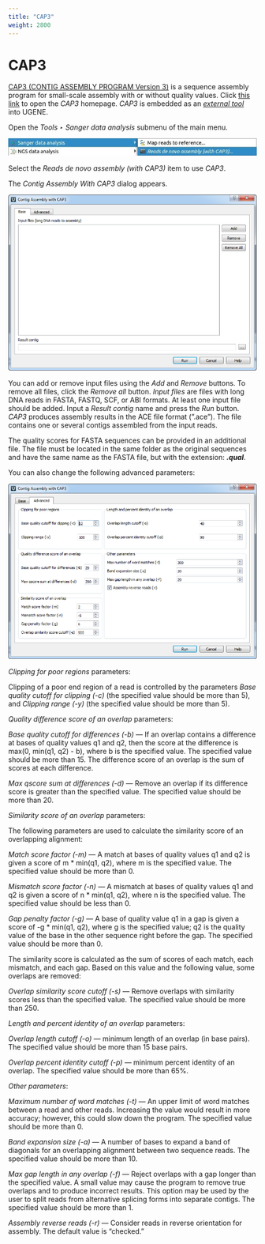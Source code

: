```yaml
---
title: "CAP3"
weight: 2800
---
```


# CAP3

[CAP3 (CONTIG ASSEMBLY PROGRAM Version 3)](http://genome.cshlp.org/content/9/9/868.full) is a sequence assembly program for small-scale assembly with or without quality values. Click [this link](http://seq.cs.iastate.edu/) to open the _CAP3_ homepage. _CAP3_ is embedded as an [_external tool_](external-tools-plugin.md) into UGENE.

Open the _Tools ‣ Sanger data analysis_ submenu of the main menu.

![](/images/23331222/24117249.jpg)

Select the _Reads de novo assembly (with CAP3)_ item to use _CAP3_.

The _Contig Assembly With CAP3_ dialog appears.

![](/images/4227725/4457139.png)

You can add or remove input files using the _Add_ and _Remove_ buttons. To remove all files, click the _Remove all_ button. _Input files_ are files with long DNA reads in FASTA, FASTQ, SCF, or ABI formats. At least one input file should be added. Input a _Result contig_ name and press the _Run_ button. _CAP3_ produces assembly results in the ACE file format (”.ace”). The file contains one or several contigs assembled from the input reads.

The quality scores for FASTA sequences can be provided in an additional file. The file must be located in the same folder as the original sequences and have the same name as the FASTA file, but with the extension: **_.qual_**.

You can also change the following advanced parameters:

![](/images/4227725/4457140.png)

_Clipping for poor regions_ parameters:

Clipping of a poor end region of a read is controlled by the parameters _Base quality cutoff for clipping (-c)_ (the specified value should be more than 5), and _Clipping range (-y)_ (the specified value should be more than 5).

_Quality difference score of an overlap_ parameters:

_Base quality cutoff for differences (-b)_ — If an overlap contains a difference at bases of quality values q1 and q2, then the score at the difference is max(0, min(q1, q2) - b), where b is the specified value. The specified value should be more than 15. The difference score of an overlap is the sum of scores at each difference.

_Max qscore sum at differences (-d)_ — Remove an overlap if its difference score is greater than the specified value. The specified value should be more than 20.

_Similarity score of an overlap_ parameters:

The following parameters are used to calculate the similarity score of an overlapping alignment:

_Match score factor (-m)_ — A match at bases of quality values q1 and q2 is given a score of m \* min(q1, q2), where m is the specified value. The specified value should be more than 0.

_Mismatch score factor (-n)_ — A mismatch at bases of quality values q1 and q2 is given a score of n \* min(q1, q2), where n is the specified value. The specified value should be less than 0.

_Gap penalty factor (-g)_ — A base of quality value q1 in a gap is given a score of -g \* min(q1, q2), where g is the specified value; q2 is the quality value of the base in the other sequence right before the gap. The specified value should be more than 0.

The similarity score is calculated as the sum of scores of each match, each mismatch, and each gap. Based on this value and the following value, some overlaps are removed:

_Overlap similarity score cutoff (-s)_ — Remove overlaps with similarity scores less than the specified value. The specified value should be more than 250.

_Length and percent identity of an overlap_ parameters:

_Overlap length cutoff (-o)_ — minimum length of an overlap (in base pairs). The specified value should be more than 15 base pairs.

_Overlap percent identity cutoff (-p)_ — minimum percent identity of an overlap. The specified value should be more than 65%.

_Other parameters_:

_Maximum number of word matches (-t)_ — An upper limit of word matches between a read and other reads. Increasing the value would result in more accuracy; however, this could slow down the program. The specified value should be more than 0.

_Band expansion size (-a)_ — A number of bases to expand a band of diagonals for an overlapping alignment between two sequence reads. The specified value should be more than 10.

_Max gap length in any overlap (-f)_ — Reject overlaps with a gap longer than the specified value. A small value may cause the program to remove true overlaps and to produce incorrect results. This option may be used by the user to split reads from alternative splicing forms into separate contigs. The specified value should be more than 1.

_Assembly reverse reads (-r)_ — Consider reads in reverse orientation for assembly. The default value is “checked.”